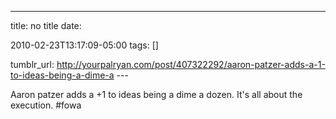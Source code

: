 ---
title: no title
date:

 2010-02-23T13:17:09-05:00 
tags:  []

tumblr_url:
http://yourpalryan.com/post/407322292/aaron-patzer-adds-a-1-to-ideas-being-a-dime-a
\-\--

Aaron patzer adds a +1 to ideas being a dime a dozen. It's all about the
execution. \#fowa
